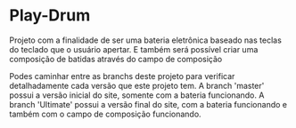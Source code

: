 # Play-Drum
Projeto com a finalidade de ser uma bateria eletrônica baseado nas teclas do teclado que o usuário apertar. E também será possível criar uma composição de batidas através do campo de composição

Podes caminhar entre as branchs deste projeto para verificar detalhadamente cada versão que este projeto tem.
A branch 'master' possui a versão inicial do site, somente com a bateria funcionando.
A branch 'Ultimate' possui a versão final do site, com a bateria funcionando e também com o campo de composição funcionando.
